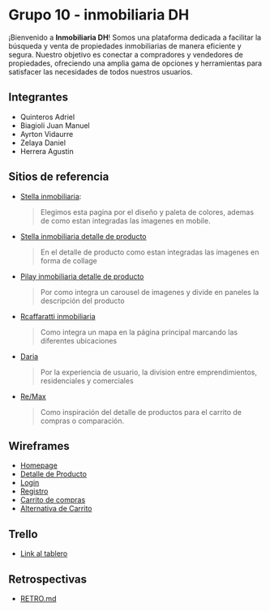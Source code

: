 # Grupo 10 - inmobiliaria DH

¡Bienvenido a **Inmobiliaria DH**! Somos una plataforma dedicada a facilitar la búsqueda y venta de propiedades inmobiliarias de manera eficiente y segura. Nuestro objetivo es conectar a compradores y vendedores de propiedades, ofreciendo una amplia gama de opciones y herramientas para satisfacer las necesidades de todos nuestros usuarios.

## Integrantes

- Quinteros Adriel
- Biagioli Juan Manuel
- Ayrton Vidaurre
- Zelaya Daniel
- Herrera Agustin

## Sitios de referencia

- [Stella inmobiliaria](https://stellainmobiliaria.com/):
    > Elegimos esta pagina por el diseño y paleta de colores, ademas de como estan integradas las imagenes en mobile.
- [Stella inmobiliaria detalle de producto](https://stellainmobiliaria.com/propiedad/casa-en-venta-en-san-justo--312614)
    > En el detalle de producto como estan integradas las imagenes en forma de collage
- [Pilay inmobiliaria detalle de producto](https://pilayinmobiliaria.com/property/venta-departamento-belgrano-4700-3/)
    > Por como integra un carousel de imagenes y divide en paneles la descripción del producto
- [Rcaffaratti inmobiliaria](https://www.rcaffaratti.com/)
    > Como integra un mapa en la página principal marcando las diferentes ubicaciones
- [Daria](https://www.daria.com.ar/)
    > Por la experiencia de usuario, la division entre emprendimientos, residenciales y comerciales
- [Re/Max](https://www.remax.com.ar/)
    > Como inspiración del detalle de productos para el carrito de compras o comparación.

## Wireframes

- [Homepage](https://github.com/BiagioliJuanManuel/grupo_10_inmobiliariaDH/blob/main/wireframes/1-Homepage.png)
- [Detalle de Producto](https://github.com/BiagioliJuanManuel/grupo_10_inmobiliariaDH/blob/main/wireframes/2-Detalle-de-producto.png)
- [Login](https://github.com/BiagioliJuanManuel/grupo_10_inmobiliariaDH/blob/main/wireframes/3-Login.png)
- [Registro](https://github.com/BiagioliJuanManuel/grupo_10_inmobiliariaDH/blob/main/wireframes/4-Registro.png)
- [Carrito de compras](https://github.com/BiagioliJuanManuel/grupo_10_inmobiliariaDH/blob/main/wireframes/5-Carrito-de-compra-Favoritos.png)
- [Alternativa de Carrito](https://github.com/BiagioliJuanManuel/grupo_10_inmobiliariaDH/blob/main/wireframes/6-Favoritos-Comparacion.png)


## Trello
- [Link al tablero](https://trello.com/b/Mv16D7yL/grupo-10-inmobiliariadh)


## Retrospectivas
- [RETRO.md](https://github.com/BiagioliJuanManuel/grupo_10_inmobiliariaDH/blob/main/RETRO.md)